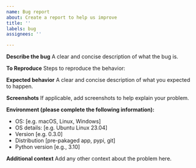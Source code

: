 ```yaml
---
name: Bug report
about: Create a report to help us improve
title: ''
labels: bug
assignees: ''

---
```


**Describe the bug**
A clear and concise description of what the bug is.

**To Reproduce**
Steps to reproduce the behavior:

**Expected behavior**
A clear and concise description of what you expected to happen.

**Screenshots**
If applicable, add screenshots to help explain your problem.

**Environment (please complete the following information):**
 - OS: [e.g. macOS, Linux, Windows]
 - OS details: [e.g. Ubuntu Linux 23.04]
 - Version [e.g. 0.3.0]
 - Distribution [pre-pakaged app, pypi, git]
 - Python version [e.g., 3.10]

**Additional context**
Add any other context about the problem here.